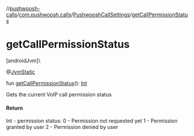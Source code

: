 //[pushwoosh-calls](../../../index.md)/[com.pushwoosh.calls](../index.md)/[PushwooshCallSettings](index.md)/[getCallPermissionStatus](get-call-permission-status.md)

# getCallPermissionStatus

[androidJvm]\

@[JvmStatic](https://kotlinlang.org/api/latest/jvm/stdlib/kotlin-stdlib/kotlin.jvm/-jvm-static/index.html)

fun [getCallPermissionStatus](get-call-permission-status.md)(): [Int](https://kotlinlang.org/api/latest/jvm/stdlib/kotlin-stdlib/kotlin/-int/index.html)

Gets the current VoIP call permission status

#### Return

Int - permission status: 0 - Permission not requested yet 1 - Permission granted by user 2 - Permission denied by user
